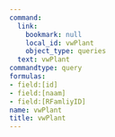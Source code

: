 ```yaml
---
command:
  link:
    bookmark: null
    local_id: vwPlant
    object_type: queries
  text: vwPlant
commandtype: query
formulas:
- field:[id]
- field:[naam]
- field:[RFamliyID]
name: vwPlant
title: vwPlant
---
```

